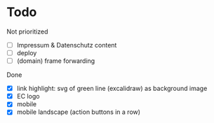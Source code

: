 # Todo

Not prioritized

 - [ ] Impressum & Datenschutz content
 - [ ] deploy
 - [ ] (domain) frame forwarding
 
Done

 - [x] link highlight: svg of green line (excalidraw) as background image
 - [x] EC logo
 - [x] mobile
 - [x] mobile landscape (action buttons in a row)
